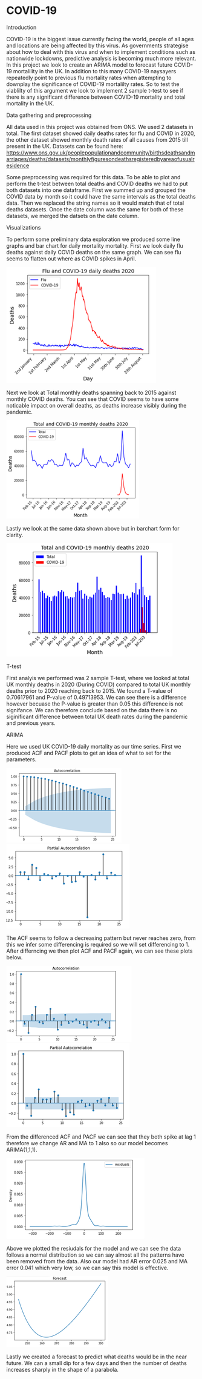 # COVID-19

Introduction
  
COVID-19 is the biggest issue currently facing the world, people of all ages and locations are being affected by this virus. As governments strategise about how to deal with this virus and when to implement conditions such as nationwide lockdowns, predictive analysis is becoming much more relevant. In this project we look to create an ARIMA model to forecast future COVID-19 mortalility in the UK. In addition to this many COVID-19 naysayers repeatedly point to previous flu mortality rates when attempting to downplay the significance of COVID-19 mortalilty rates. So to test the viablilty of this argument we look to implement 2 sample t-test to see if there is any significant difference between COVID-19 mortality and total mortality in the UK.

Data gathering and preprocessing

All data used in this project was obtained from ONS. We used 2 datasets in total. The first dataset showed daily deaths rates for flu and COVID in 2020, the other dataset showed monthly death rates of all causes from 2015 till present in the UK. Datasets can be found here: https://www.ons.gov.uk/peoplepopulationandcommunity/birthsdeathsandmarriages/deaths/datasets/monthlyfiguresondeathsregisteredbyareaofusualresidence 

Some preprocessing was required for this data. To be able to plot and perform the t-test between total deaths and COVID deaths we had to put both datasets into one dataframe. First we summed up and grouped the COVID data by month so it could have the same intervals as the total deaths data. Then we replaced the string names so it would match that of total deaths datasets. Once the date column was the same for both of these datasets, we merged the datsets on the date column.

Visualizations
  
To perform some preliminary data exploration we produced some line graphs and bar chart for daily mortality mortality.
First we look daily flu deaths against daily COVID deaths on the same graph. We can see flu seems to flatten out where as COVID spikes in April.
  
![](Flu%20and%20COVID%20deaths%202020.png)

Next we look at Total monthly deaths spanning back to 2015 against monthly COVID deaths. You can see that COVID seems to have some noticable impact on overall deaths, as deaths increase visibly during the pandemic.

![](Total%20and%20COVID%20deaths.png)

Lastly we look at the same data shown above but in barchart form for clarity.

![](Total%20and%20COVID%20deaths%20barchart.png)

T-test
 
First analyis we performed was 2 sample T-test, where we looked at total UK monthly deaths in 2020 (During COVID) compared to total UK monthly deaths prior to 2020 reaching back to 2015. We found a T-value of 0.70617961 and P-value of 0.49713953. We can see there is a difference however becuase the P-value is greater than 0.05 this difference is not signifance. We can therefore conclude based on the data there is no siginificant difference between total UK death rates during the pandemic and previous years. 

ARIMA
  
Here we used UK COVID-19 daily mortality as our time series. First we produced ACF and PACF plots to get an idea of what to set for the parameters.  

![](ACF.png)
![](PACF.png)

The ACF seems to follow a decreasing pattern but never reaches zero, from this we infer some differencing is required so we will set differencing to 1. After differncing we then plot ACF and PACF again, we can see these plots below.

![](ACF%20differenced.png)
![](PACF%20differenced.png)

From the differenced ACF and PACF we can see that they both spike at lag 1 therefore we change AR and MA to 1 also so our model becomes ARIMA(1,1,1).

![](Residuals.png)

Above we plotted the resiudals for the model and we can see the data follows a normal distribution so we can say almost all the patterns have been removed from the data. Also our model had AR error 0.025 and MA error 0.041 which very low, so we can say this model is effective.

![](Forecast%20ARIMA.png)

Lastly we created a forecast to predict what deaths would be in the near future. We can a small dip for a few days and then the number of deaths increases sharply in the shape of a parabola. 
